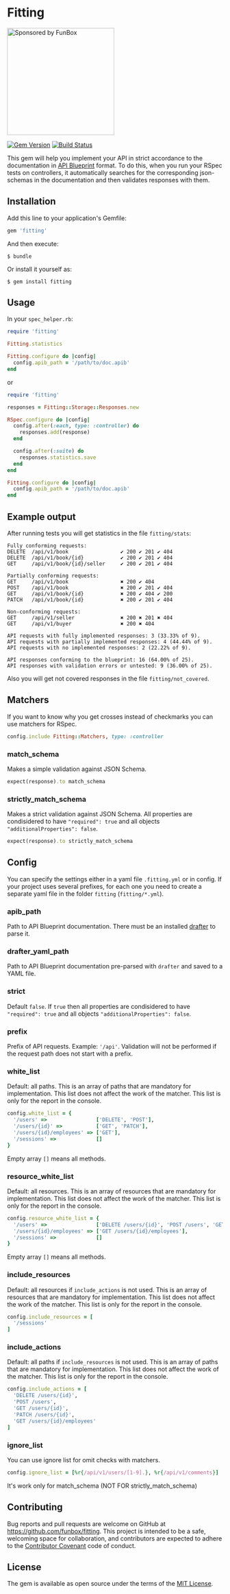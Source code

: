 # Fitting

<a href="https://funbox.ru">
  <img src="https://funbox.ru/badges/sponsored_by_funbox.svg" alt="Sponsored by FunBox" width=250 />
</a>

[![Gem Version](https://badge.fury.io/rb/fitting.svg)](https://badge.fury.io/rb/fitting)
[![Build Status](https://travis-ci.org/funbox/fitting.svg?branch=master)](https://travis-ci.org/funbox/fitting)

This gem will help you implement your API in strict accordance to the documentation in [API Blueprint](https://apiblueprint.org/) format.
To do this, when you run your RSpec tests on controllers, it automatically searches for the corresponding json-schemas in the documentation and then validates responses with them.

## Installation

Add this line to your application's Gemfile:

```ruby
gem 'fitting'
```

And then execute:

    $ bundle

Or install it yourself as:

    $ gem install fitting

## Usage

In your `spec_helper.rb`:

```ruby
require 'fitting'

Fitting.statistics

Fitting.configure do |config|
  config.apib_path = '/path/to/doc.apib'
end
```

or

```ruby
require 'fitting'

responses = Fitting::Storage::Responses.new

RSpec.configure do |config|
  config.after(:each, type: :controller) do
    responses.add(response)
  end

  config.after(:suite) do
    responses.statistics.save
  end
end

Fitting.configure do |config|
  config.apib_path = '/path/to/doc.apib'
end
```

## Example output

After running tests you will get statistics in the file `fitting/stats`:

```
Fully conforming requests:
DELETE  /api/v1/book                 ✔ 200 ✔ 201 ✔ 404
DELETE  /api/v1/book/{id}            ✔ 200 ✔ 201 ✔ 404
GET     /api/v1/book/{id}/seller     ✔ 200 ✔ 201 ✔ 404

Partially conforming requests:
GET     /api/v1/book                 ✖ 200 ✔ 404
POST    /api/v1/book                 ✖ 200 ✔ 201 ✔ 404
GET     /api/v1/book/{id}            ✖ 200 ✔ 404 ✔ 200
PATCH   /api/v1/book/{id}            ✖ 200 ✔ 201 ✔ 404

Non-conforming requests:
GET     /api/v1/seller               ✖ 200 ✖ 201 ✖ 404
GET     /api/v1/buyer                ✖ 200 ✖ 404

API requests with fully implemented responses: 3 (33.33% of 9).
API requests with partially implemented responses: 4 (44.44% of 9).
API requests with no implemented responses: 2 (22.22% of 9).

API responses conforming to the blueprint: 16 (64.00% of 25).
API responses with validation errors or untested: 9 (36.00% of 25).
```

Also you will get not covered responses in the file `fitting/not_covered`.

## Matchers

If you want to know why you get crosses instead of checkmarks you can use matchers for RSpec.

```ruby
config.include Fitting::Matchers, type: :controller
```

### match_schema

Makes a simple validation against JSON Schema.

```ruby
expect(response).to match_schema
```

### strictly_match_schema

Makes a strict validation against JSON Schema. All properties are condisidered to have `"required": true` and all objects `"additionalProperties": false`.

```ruby
expect(response).to strictly_match_schema
```

## Config

You can specify the settings either in a yaml file `.fitting.yml` or in config.
If your project uses several prefixes, for each one you need to create a separate yaml file in the folder `fitting` (`fitting/*.yml`).

### apib_path

Path to API Blueprint documentation. There must be an installed [drafter](https://github.com/apiaryio/drafter) to parse it.

### drafter_yaml_path

Path to API Blueprint documentation pre-parsed with `drafter` and saved to a YAML file.

### strict

Default `false`. If `true` then all properties are condisidered to have `"required": true` and all objects `"additionalProperties": false`.

### prefix

Prefix of API requests. Example: `'/api'`. Validation will not be performed if the request path does not start with a prefix.

### white_list

Default: all paths. This is an array of paths that are mandatory for implementation.
This list does not affect the work of the matcher.
This list is only for the report in the console.

```ruby
config.white_list = {
  '/users' =>                ['DELETE', 'POST'],
  '/users/{id}' =>           ['GET', 'PATCH'],
  '/users/{id}/employees' => ['GET'],
  '/sessions' =>             []
}
```

Empty array `[]` means all methods.

### resource_white_list

Default: all resources. This is an array of resources that are mandatory for implementation.
This list does not affect the work of the matcher.
This list is only for the report in the console.

```ruby
config.resource_white_list = {
  '/users' =>                ['DELETE /users/{id}', 'POST /users', 'GET /users/{id}', 'PATCH /users/{id}'],
  '/users/{id}/employees' => ['GET /users/{id}/employees'],
  '/sessions' =>             []
}
```

Empty array `[]` means all methods.

### include_resources

Default: all resources if `include_actions` is not used.
This is an array of resources that are mandatory for implementation.
This list does not affect the work of the matcher.
This list is only for the report in the console.

```ruby
config.include_resources = [
  '/sessions'
]
```

### include_actions

Default: all paths if `include_resources` is not used.
This is an array of paths that are mandatory for implementation.
This list does not affect the work of the matcher.
This list is only for the report in the console.

```ruby
config.include_actions = [
  'DELETE /users/{id}',
  'POST /users',
  'GET /users/{id}',
  'PATCH /users/{id}',
  'GET /users/{id}/employees'
]
```

### ignore_list

You can use ignore list for omit checks with matchers.

```ruby
config.ignore_list = [%r{/api/v1/users/[1-9].}, %r{/api/v1/comments}]
```

It's work only for match_schema (NOT FOR strictly_match_schema)

## Contributing

Bug reports and pull requests are welcome on GitHub at https://github.com/funbox/fitting. This project is intended to be a safe, welcoming space for collaboration, and contributors are expected to adhere to the [Contributor Covenant](http://contributor-covenant.org) code of conduct.

## License

The gem is available as open source under the terms of the [MIT License](http://opensource.org/licenses/MIT).

